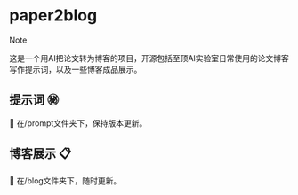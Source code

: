 # paper2blog
>[!NOTE]
>这是一个用AI把论文转为博客的项目，开源包括至顶AI实验室日常使用的论文博客写作提示词，以及一些博客成品展示。

## 提示词 :secret: 
 :file_folder: 在/prompt文件夹下，保持版本更新。

## 博客展示 :clipboard:
 :file_folder: 在/blog文件夹下，随时更新。

